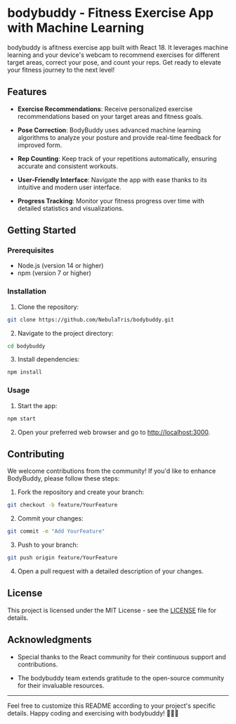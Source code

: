 # bodybuddy - Fitness Exercise App with Machine Learning

bodybuddy is afitness exercise app built with React 18. It leverages machine learning and your device's webcam to recommend exercises for different target areas, correct your pose, and count your reps. Get ready to elevate your fitness journey to the next level!

## Features

- **Exercise Recommendations**: Receive personalized exercise recommendations based on your target areas and fitness goals.

- **Pose Correction**: BodyBuddy uses advanced machine learning algorithms to analyze your posture and provide real-time feedback for improved form.

- **Rep Counting**: Keep track of your repetitions automatically, ensuring accurate and consistent workouts.

- **User-Friendly Interface**: Navigate the app with ease thanks to its intuitive and modern user interface.

- **Progress Tracking**: Monitor your fitness progress over time with detailed statistics and visualizations.

## Getting Started

### Prerequisites

- Node.js (version 14 or higher)
- npm (version 7 or higher)

### Installation

1. Clone the repository:

```bash
git clone https://github.com/NebulaTris/bodybuddy.git
```

2. Navigate to the project directory:

```bash
cd bodybuddy
```

3. Install dependencies:

```bash
npm install
```

### Usage

1. Start the app:

```bash
npm start
```

2. Open your preferred web browser and go to [http://localhost:3000](http://localhost:3000).

## Contributing

We welcome contributions from the community! If you'd like to enhance BodyBuddy, please follow these steps:

1. Fork the repository and create your branch:

```bash
git checkout -b feature/YourFeature
```

2. Commit your changes:

```bash
git commit -m "Add YourFeature"
```

3. Push to your branch:

```bash
git push origin feature/YourFeature
```

4. Open a pull request with a detailed description of your changes.

## License

This project is licensed under the MIT License - see the [LICENSE](LICENSE) file for details.

## Acknowledgments

- Special thanks to the React community for their continuous support and contributions.

- The bodybuddy team extends gratitude to the open-source community for their invaluable resources.

---

Feel free to customize this README according to your project's specific details. Happy coding and exercising with bodybuddy! 🏋️‍♂️💪
